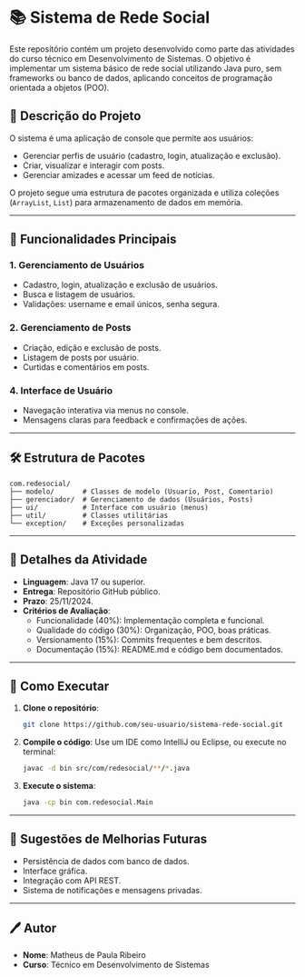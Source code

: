 
# 📚 Sistema de Rede Social

Este repositório contém um projeto desenvolvido como parte das atividades do curso técnico em Desenvolvimento de Sistemas. O objetivo é implementar um sistema básico de rede social utilizando Java puro, sem frameworks ou banco de dados, aplicando conceitos de programação orientada a objetos (POO).

## 📝 Descrição do Projeto
O sistema é uma aplicação de console que permite aos usuários:
- Gerenciar perfis de usuário (cadastro, login, atualização e exclusão).
- Criar, visualizar e interagir com posts.
- Gerenciar amizades e acessar um feed de notícias.

O projeto segue uma estrutura de pacotes organizada e utiliza coleções (`ArrayList`, `List`) para armazenamento de dados em memória.

---

## 📌 Funcionalidades Principais
### 1. Gerenciamento de Usuários
- Cadastro, login, atualização e exclusão de usuários.
- Busca e listagem de usuários.
- Validações: username e email únicos, senha segura.

### 2. Gerenciamento de Posts
- Criação, edição e exclusão de posts.
- Listagem de posts por usuário.
- Curtidas e comentários em posts.

### 4. Interface de Usuário
- Navegação interativa via menus no console.
- Mensagens claras para feedback e confirmações de ações.

---

## 🛠 Estrutura de Pacotes

```plaintext
com.redesocial/
├── modelo/       # Classes de modelo (Usuario, Post, Comentario)
├── gerenciador/  # Gerenciamento de dados (Usuários, Posts)
├── ui/           # Interface com usuário (menus)
├── util/         # Classes utilitárias
└── exception/    # Exceções personalizadas
```

---

## 📅 Detalhes da Atividade
- **Linguagem**: Java 17 ou superior.
- **Entrega**: Repositório GitHub público.
- **Prazo**: 25/11/2024.
- **Critérios de Avaliação**:
  - Funcionalidade (40%): Implementação completa e funcional.
  - Qualidade do código (30%): Organização, POO, boas práticas.
  - Versionamento (15%): Commits frequentes e bem descritos.
  - Documentação (15%): README.md e código bem documentados.

---

## 📖 Como Executar
1. **Clone o repositório**:
   ```bash
   git clone https://github.com/seu-usuario/sistema-rede-social.git
   ```
2. **Compile o código**:
   Use um IDE como IntelliJ ou Eclipse, ou execute no terminal:
   ```bash
   javac -d bin src/com/redesocial/**/*.java
   ```
3. **Execute o sistema**:
   ```bash
   java -cp bin com.redesocial.Main
   ```

---

## 📌 Sugestões de Melhorias Futuras
- Persistência de dados com banco de dados.
- Interface gráfica.
- Integração com API REST.
- Sistema de notificações e mensagens privadas.

---

## 🖊 Autor
- **Nome**: Matheus de Paula Ribeiro
- **Curso**: Técnico em Desenvolvimento de Sistemas
